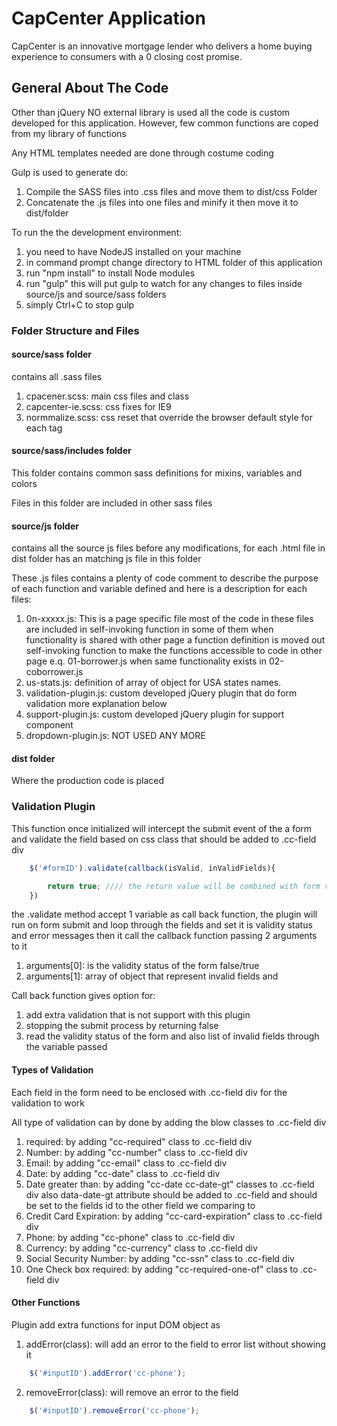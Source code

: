 # CapCenter Application #

CapCenter is an innovative mortgage lender who delivers a home buying experience to consumers with a 0 closing cost promise.

## General About The Code ##

Other than jQuery NO external library is used all the code is custom developed for this application. However, few common functions are coped from my library of functions

Any HTML templates needed are done through costume coding

Gulp is used to generate do:

1. Compile the SASS files into .css files and move them to dist/css Folder
2. Concatenate the .js files into one files and minify it then move it to dist/folder


To run the the development environment:

1. you need to have NodeJS installed on your machine
2. in command prompt change directory to HTML folder of this application
3. run "npm install" to install Node modules
4. run "gulp" this will put gulp to watch for any changes to files inside source/js and source/sass folders
5. simply Ctrl+C to stop gulp

### Folder Structure and Files ###

#### source/sass folder ####

contains all .sass files

1. cpacener.scss: main css files and class
2. capcenter-ie.scss: css fixes for IE9
3. normmalize.scss: css reset that override the browser default style for each tag

#### source/sass/includes folder ####

This folder contains common sass definitions for mixins, variables and colors

Files in this folder are included in other sass files

#### source/js folder ####

contains all the source js files before any modifications, for each .html file in dist folder has an matching js file in this folder

These .js files contains a plenty of code comment to describe the purpose of each function and variable defined and here is a description for each files:

1. 0n-xxxxx.js: This is a page specific file most of the code in these files are included in self-invoking function in some of them when functionality is shared with other page a function definition is moved out self-invoking function to make the functions accessible to code in other page  e.q. 01-borrower.js when same functionality exists in 02-coborrower.js
2. us-stats.js: definition of array of object for USA states names.
3. validation-plugin.js: custom developed jQuery plugin that do form validation more explanation below
4. support-plugin.js: custom developed jQuery plugin for support component
5. dropdown-plugin.js: NOT USED ANY MORE

#### dist folder ####

Where the production code is placed

### Validation Plugin ###

This function once initialized will intercept the submit event of the a form and validate the field based on css class that should be added to .cc-field div

```javascript
    $('#formID').validate(callback(isValid, inValidFields){

        return true; //// the return value will be combined with form validation result with && operator
    })
```

the .validate method accept 1 variable as call back function, the plugin will run on form submit and loop through the fields and set it is validity status and error messages then it call the callback function passing 2 arguments to it

1. arguments[0]: is the validity status of the form false/true
2. arguments[1]: array of object that represent invalid fields and

Call back function gives option for:

1. add extra validation that is not support with this plugin
2. stopping the submit process by returning false
3. read the validity status of the form and also list of invalid fields through the variable passed

#### Types of Validation ####

Each field in the form need to be enclosed with .cc-field div for the validation to work

All type of validation can by done by adding the blow classes to .cc-field div

1. required: by adding "cc-required" class to .cc-field div
2. Number: by adding "cc-number" class to .cc-field div
3. Email: by adding "cc-email" class to .cc-field div
4. Date: by adding "cc-date" class to .cc-field div
5. Date greater than: by adding "cc-date cc-date-gt" classes to .cc-field div also data-date-gt attribute should be added to .cc-field and should be set to the fields id to the other field we comparing to
6. Credit Card Expiration: by adding "cc-card-expiration" class to .cc-field div
7. Phone: by adding "cc-phone" class to .cc-field div
8. Currency: by adding "cc-currency" class to .cc-field div
9. Social Security Number: by adding "cc-ssn" class to .cc-field div
10. One Check box required: by adding "cc-required-one-of" class to .cc-field div

#### Other Functions ####

Plugin add extra functions for input DOM object as
1. addError(class): will add an error to the field to error list without showing it
```javascript
    $('#inputID').addError('cc-phone');
```
2. removeError(class): will remove an error to the field
```javascript
    $('#inputID').removeError('cc-phone');
```


